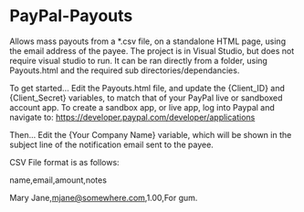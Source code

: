 # PayPal-Payouts
Allows mass payouts from a *.csv file, on a standalone HTML page, using the email address of the payee.
The project is in Visual Studio, but does not require visual studio to run.  It can be ran directly from a folder, using Payouts.html and the required sub directories/dependancies.

To get started...
Edit the Payouts.html file, and update the {Client_ID} and {Client_Secret} variables, to match that of your PayPal live or sandboxed account app.
To create a sandbox app, or live app, log into Paypal and navigate to: https://developer.paypal.com/developer/applications

Then...
Edit the {Your Company Name} variable, which will be shown in the subject line of the notification email sent to the payee.


CSV File format is as follows:


name,email,amount,notes


Mary Jane,mjane@somewhere.com,1.00,For gum.
